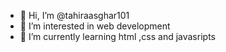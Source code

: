 - 👋 Hi, I’m @tahiraasghar101
- 👀 I’m interested in web development
- 🌱 I’m currently learning html ,css and javasripts


<!---
tahiraasghar101/tahiraasghar101 is a ✨ special ✨ repository because its `README.md` (this file) appears on your GitHub profile.
You can click the Preview link to take a look at your changes.
--->









